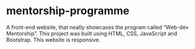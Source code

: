 # mentorship-programme  

A front-end website, that neatly showcases the program called
“Web-dev Mentorship”. This project was built using HTML, CSS,
JavaScript and Bootstrap. This website is responsive. 
